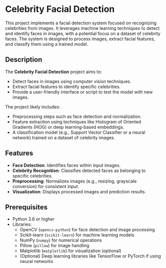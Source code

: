 # Celebrity Facial Detection

This project implements a facial detection system focused on recognizing celebrities from images. It leverages machine learning techniques to detect and identify faces in images, with a potential focus on a dataset of celebrity faces. The system is designed to process images, extract facial features, and classify them using a trained model.

## Description

The **Celebrity Facial Detection** project aims to:
- Detect faces in images using computer vision techniques.
- Extract facial features to identify specific celebrities.
- Provide a user-friendly interface or script to test the model with new images.

The project likely includes:
- Preprocessing steps such as face detection and normalization.
- Feature extraction using techniques like Histogram of Oriented Gradients (HOG) or deep learning-based embeddings.
- A classification model (e.g., Support Vector Classifier or a neural network) trained on a dataset of celebrity images.

## Features

- **Face Detection**: Identifies faces within input images.
- **Celebrity Recognition**: Classifies detected faces as belonging to specific celebrities.
- **Preprocessing**: Normalizes images (e.g., resizing, grayscale conversion) for consistent input.
- **Visualization**: Displays processed images and prediction results.

## Prerequisites

- Python 3.8 or higher
- Libraries:
  - OpenCV (`opencv-python`) for face detection and image processing
  - Scikit-learn (`scikit-learn`) for machine learning models
  - NumPy (`numpy`) for numerical operations
  - Pillow (`pillow`) for image handling
  - Matplotlib (`matplotlib`) for visualization (optional)
  - (Optional) Deep learning libraries like TensorFlow or PyTorch if using neural networks
